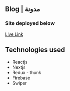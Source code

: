 ## Blog | مدونة
### Site deployed below
[Live Link](https://madona.netlify.app)

## Technologies used
- Reactjs
- Nextjs
- Redux - thunk
- Firebase
- Swiper